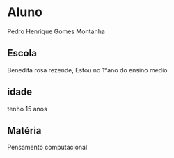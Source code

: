 # Aluno
Pedro Henrique Gomes Montanha

## Escola
Benedita rosa rezende, 
Estou no 1°ano do ensino medio

## idade
tenho 15 anos

## Matéria
Pensamento computacional
